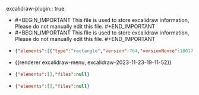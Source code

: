 excalidraw-plugin:: true

- #+BEGIN_IMPORTANT
  This file is used to store excalidraw information, Please do not manually edit this file.
  #+END_IMPORTANT
- #+BEGIN_IMPORTANT
  This file is used to store excalidraw information, Please do not manually edit this file.
  #+END_IMPORTANT
- ```json
  {"elements":[{"type":"rectangle","version":764,"versionNonce":1801765562,"isDeleted":false,"id":"BKtVNj7RYpU0xEuRGJt_O","fillStyle":"hachure","strokeWidth":1,"strokeStyle":"solid","roughness":1,"opacity":100,"angle":0,"x":1029,"y":318.5,"strokeColor":"#1e1e1e","backgroundColor":"transparent","width":568,"height":208,"seed":2073708986,"groupIds":[],"frameId":null,"roundness":{"type":3},"boundElements":[],"updated":1700763320726,"link":null,"locked":false},{"type":"rectangle","version":270,"versionNonce":773793274,"isDeleted":false,"id":"lbiTeI17P7cLVvFioPSEt","fillStyle":"hachure","strokeWidth":1,"strokeStyle":"solid","roughness":1,"opacity":100,"angle":0,"x":1043.5,"y":384.5,"strokeColor":"#1e1e1e","backgroundColor":"transparent","width":257,"height":53,"seed":1809646202,"groupIds":[],"frameId":null,"roundness":{"type":3},"boundElements":[{"type":"text","id":"cawYAINtoOkVL0jkZlyfp"}],"updated":1700763174672,"link":null,"locked":false},{"type":"text","version":54,"versionNonce":592039590,"isDeleted":false,"id":"cawYAINtoOkVL0jkZlyfp","fillStyle":"hachure","strokeWidth":1,"strokeStyle":"solid","roughness":1,"opacity":100,"angle":0,"x":1126.5200500488281,"y":398.5,"strokeColor":"#1e1e1e","backgroundColor":"transparent","width":90.95989990234375,"height":25,"seed":1556783930,"groupIds":[],"frameId":null,"roundness":null,"boundElements":[],"updated":1700763174672,"link":null,"locked":false,"fontSize":20,"fontFamily":1,"text":"Username","textAlign":"center","verticalAlign":"middle","containerId":"lbiTeI17P7cLVvFioPSEt","originalText":"Username","lineHeight":1.25,"baseline":18},{"type":"rectangle","version":324,"versionNonce":1778144954,"isDeleted":false,"id":"uDI7H_4wWDR46Hucy5arc","fillStyle":"hachure","strokeWidth":1,"strokeStyle":"solid","roughness":1,"opacity":100,"angle":0,"x":1043.5,"y":449.5,"strokeColor":"#1e1e1e","backgroundColor":"transparent","width":257,"height":53,"seed":1220946938,"groupIds":[],"frameId":null,"roundness":{"type":3},"boundElements":[{"type":"text","id":"LqO_mG694TgdB8EqaWnOt"}],"updated":1700763174672,"link":null,"locked":false},{"type":"text","version":57,"versionNonce":61147622,"isDeleted":false,"id":"LqO_mG694TgdB8EqaWnOt","fillStyle":"hachure","strokeWidth":1,"strokeStyle":"solid","roughness":1,"opacity":100,"angle":0,"x":1115.9000625610352,"y":463.5,"strokeColor":"#1e1e1e","backgroundColor":"transparent","width":112.19987487792969,"height":25,"seed":1708301498,"groupIds":[],"frameId":null,"roundness":null,"boundElements":[],"updated":1700763174672,"link":null,"locked":false,"fontSize":20,"fontFamily":1,"text":"Session Key","textAlign":"center","verticalAlign":"middle","containerId":"uDI7H_4wWDR46Hucy5arc","originalText":"Session Key","lineHeight":1.25,"baseline":18},{"type":"rectangle","version":501,"versionNonce":167257062,"isDeleted":false,"id":"Vu-1eKBpKfhnvuGhn1U7p","fillStyle":"hachure","strokeWidth":1,"strokeStyle":"solid","roughness":1,"opacity":100,"angle":0,"x":1323.5,"y":384.5,"strokeColor":"#1e1e1e","backgroundColor":"transparent","width":257,"height":53,"seed":831714682,"groupIds":[],"frameId":null,"roundness":{"type":3},"boundElements":[{"type":"text","id":"1HdK0hKijnYks5RtRe2T2"}],"updated":1700763315939,"link":null,"locked":false},{"type":"text","version":165,"versionNonce":1274606970,"isDeleted":false,"id":"1HdK0hKijnYks5RtRe2T2","fillStyle":"hachure","strokeWidth":1,"strokeStyle":"solid","roughness":1,"opacity":100,"angle":0,"x":1347.5001220703125,"y":398.5,"strokeColor":"#1e1e1e","backgroundColor":"transparent","width":208.999755859375,"height":25,"seed":2102015546,"groupIds":[],"frameId":null,"roundness":null,"boundElements":[],"updated":1700763315939,"link":null,"locked":false,"fontSize":20,"fontFamily":1,"text":"TGT Expiration Time","textAlign":"center","verticalAlign":"middle","containerId":"Vu-1eKBpKfhnvuGhn1U7p","originalText":"TGT Expiration Time","lineHeight":1.25,"baseline":18},{"type":"text","version":149,"versionNonce":366950758,"isDeleted":false,"id":"gnP7tgq4v2n303bBu64EG","fillStyle":"hachure","strokeWidth":1,"strokeStyle":"solid","roughness":1,"opacity":100,"angle":0,"x":1277,"y":332,"strokeColor":"#1e1e1e","backgroundColor":"transparent","width":67.11628723144531,"height":35,"seed":2044419834,"groupIds":[],"frameId":null,"roundness":null,"boundElements":[],"updated":1700763323094,"link":null,"locked":false,"fontSize":28,"fontFamily":1,"text":"TGT","textAlign":"left","verticalAlign":"top","containerId":null,"originalText":"TGT","lineHeight":1.25,"baseline":25},{"type":"rectangle","version":302,"versionNonce":1146533670,"isDeleted":false,"id":"VFJwzIXcZz7mdy_5e643Y","fillStyle":"hachure","strokeWidth":1,"strokeStyle":"solid","roughness":1,"opacity":100,"angle":0,"x":1325,"y":453,"strokeColor":"#1e1e1e","backgroundColor":"transparent","width":148,"height":49,"seed":1137274810,"groupIds":[],"frameId":null,"roundness":{"type":3},"boundElements":[{"type":"text","id":"OMfj3vgNeUbR4T5v9I2Yw"}],"updated":1700763315939,"link":null,"locked":false},{"type":"text","version":264,"versionNonce":1525691962,"isDeleted":false,"id":"OMfj3vgNeUbR4T5v9I2Yw","fillStyle":"hachure","strokeWidth":1,"strokeStyle":"solid","roughness":1,"opacity":100,"angle":0,"x":1379.3900146484375,"y":465,"strokeColor":"#1e1e1e","backgroundColor":"transparent","width":39.219970703125,"height":25,"seed":1865902202,"groupIds":[],"frameId":null,"roundness":null,"boundElements":[],"updated":1700763315939,"link":null,"locked":false,"fontSize":20,"fontFamily":1,"text":"PAC","textAlign":"center","verticalAlign":"middle","containerId":"VFJwzIXcZz7mdy_5e643Y","originalText":"PAC","lineHeight":1.25,"baseline":18},{"type":"rectangle","version":357,"versionNonce":872473190,"isDeleted":false,"id":"Rjh0bAUhpuc4y4xEPdgQW","fillStyle":"hachure","strokeWidth":1,"strokeStyle":"solid","roughness":1,"opacity":100,"angle":0,"x":1481,"y":453,"strokeColor":"#e03131","backgroundColor":"transparent","width":99,"height":50,"seed":333990202,"groupIds":[],"frameId":null,"roundness":{"type":3},"boundElements":[{"type":"text","id":"fufCq2BxRcxx1RUf_lbq2"}],"updated":1700763315939,"link":null,"locked":false},{"type":"text","version":289,"versionNonce":851533562,"isDeleted":false,"id":"fufCq2BxRcxx1RUf_lbq2","fillStyle":"hachure","strokeWidth":1,"strokeStyle":"solid","roughness":1,"opacity":100,"angle":0,"x":1493.9239120483398,"y":458,"strokeColor":"#e03131","backgroundColor":"transparent","width":73.15217590332031,"height":40,"seed":1497305594,"groupIds":[],"frameId":null,"roundness":null,"boundElements":[],"updated":1700763315939,"link":null,"locked":false,"fontSize":16,"fontFamily":1,"text":"PAC\nSignature","textAlign":"center","verticalAlign":"middle","containerId":"Rjh0bAUhpuc4y4xEPdgQW","originalText":"PAC\nSignature","lineHeight":1.25,"baseline":34},{"type":"ellipse","version":3448,"versionNonce":1653597114,"isDeleted":false,"id":"JiL80F_6X1zAI0EIcEWQN","fillStyle":"solid","strokeWidth":1,"strokeStyle":"solid","roughness":1,"opacity":0,"angle":0,"x":1450.0204492155972,"y":555.1136627527776,"strokeColor":"#e03131","backgroundColor":"transparent","width":37.959101568805416,"height":35.99753936722428,"seed":372492070,"groupIds":["dQwcN57hKyapS-rQqc_t5","28crLdk66TDYYgN3ujR_h"],"frameId":null,"roundness":null,"boundElements":[],"updated":1700763328608,"link":null,"locked":false},{"type":"line","version":3157,"versionNonce":966577382,"isDeleted":false,"id":"eS4vR5GhkOHdssTfmSRaE","fillStyle":"solid","strokeWidth":1,"strokeStyle":"solid","roughness":1,"opacity":100,"angle":0,"x":1473.3924497576381,"y":574.5842386642236,"strokeColor":"#e03131","backgroundColor":"transparent","width":25.016168857939558,"height":25.462353407115835,"seed":1740370534,"groupIds":["u2q7KpvmGBqcoksFVuQwy","28crLdk66TDYYgN3ujR_h"],"frameId":null,"roundness":{"type":2},"boundElements":[],"updated":1700763328608,"link":null,"locked":false,"startBinding":null,"endBinding":null,"lastCommittedPoint":null,"startArrowhead":null,"endArrowhead":null,"points":[[0,0],[5.363552790137096,0.861503434534236],[11.046460123996777,-5.824576771117984],[8.282924647558996,-12.4243869713385],[1.4976758358260494,-14.541459855282744],[-4.285668447191166,-9.414868355960794],[-5.529679362322977,-2.8111814032160156],[-13.660644381421926,4.821403899325386],[-13.969708733942785,10.446375115204997],[-10.504005527625237,10.920893551833093],[-10.200982921476689,6.012114389733198],[-6.55216427344219,7.973860295038132],[-7.261850699342361,3.417833116846401],[-2.596140561175207,4.63596528781287],[-2.8433920431918933,1.9161989856293196],[0,0]]},{"type":"ellipse","version":2430,"versionNonce":1427070074,"isDeleted":false,"id":"yE6bpmwvQCV_zd3mA8pE3","fillStyle":"solid","strokeWidth":1,"strokeStyle":"solid","roughness":1,"opacity":100,"angle":0,"x":1474.1342042036877,"y":563.7669863259937,"strokeColor":"#e03131","backgroundColor":"transparent","width":5.872222697896304,"height":5.872222697896304,"seed":94156198,"groupIds":["u2q7KpvmGBqcoksFVuQwy","28crLdk66TDYYgN3ujR_h"],"frameId":null,"roundness":{"type":2},"boundElements":[],"updated":1700763328608,"link":null,"locked":false},{"type":"rectangle","version":1360,"versionNonce":1266565158,"isDeleted":false,"id":"sda9oOfltdoMVo4YlNvFM","fillStyle":"hachure","strokeWidth":4,"strokeStyle":"solid","roughness":1,"opacity":100,"angle":0,"x":1446.5,"y":551,"strokeColor":"#e03131","backgroundColor":"transparent","width":151,"height":42,"seed":151195878,"groupIds":[],"frameId":null,"roundness":{"type":3},"boundElements":[{"type":"text","id":"-Jc6IGu4Mp4edzkBUNPPO"}],"updated":1700763328608,"link":null,"locked":false},{"type":"text","version":1295,"versionNonce":1654766906,"isDeleted":false,"id":"-Jc6IGu4Mp4edzkBUNPPO","fillStyle":"hachure","strokeWidth":4,"strokeStyle":"solid","roughness":1,"opacity":100,"angle":0,"x":1492.4357452392578,"y":562,"strokeColor":"#e03131","backgroundColor":"transparent","width":100.06425476074219,"height":20,"seed":1568408614,"groupIds":[],"frameId":null,"roundness":null,"boundElements":[],"updated":1700763328608,"link":null,"locked":false,"fontSize":16,"fontFamily":1,"text":"krbtgt hash ","textAlign":"right","verticalAlign":"middle","containerId":"sda9oOfltdoMVo4YlNvFM","originalText":"krbtgt hash ","lineHeight":1.25,"baseline":14}],"files":{},"appState":{"gridSize":null,"viewBackgroundColor":"#f5faff","zoom":{"value":1},"offsetTop":0,"offsetLeft":0,"scrollX":0,"scrollY":0,"viewModeEnabled":false,"zenModeEnabled":false}}
  ```
- {{renderer excalidraw-menu, excalidraw-2023-11-23-19-11-52}}
- ```json
  {"elements":[],"files":null}
  ```
- ```json
  {"elements":[],"files":null}
  ```